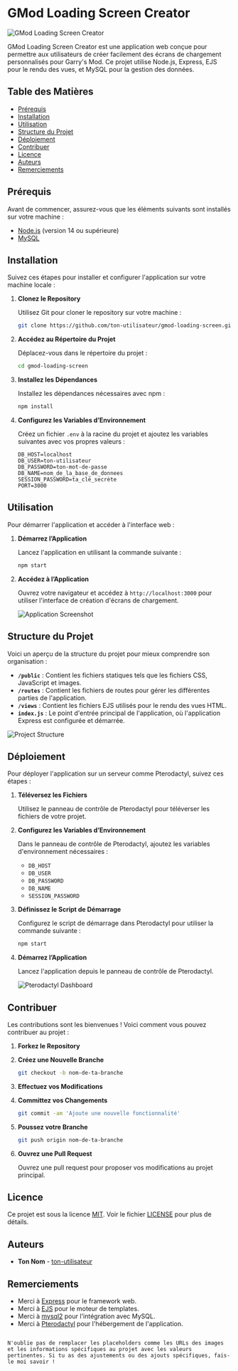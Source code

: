 # GMod Loading Screen Creator

![GMod Loading Screen Creator](https://example.com/image/logo.png) <!-- Remplace par l'URL de ton logo ou image de couverture -->

GMod Loading Screen Creator est une application web conçue pour permettre aux utilisateurs de créer facilement des écrans de chargement personnalisés pour Garry's Mod. Ce projet utilise Node.js, Express, EJS pour le rendu des vues, et MySQL pour la gestion des données.

## Table des Matières

- [Prérequis](#prérequis)
- [Installation](#installation)
- [Utilisation](#utilisation)
- [Structure du Projet](#structure-du-projet)
- [Déploiement](#déploiement)
- [Contribuer](#contribuer)
- [Licence](#licence)
- [Auteurs](#auteurs)
- [Remerciements](#remerciements)

## Prérequis

Avant de commencer, assurez-vous que les éléments suivants sont installés sur votre machine :

- [Node.js](https://nodejs.org/) (version 14 ou supérieure)
- [MySQL](https://www.mysql.com/)

## Installation

Suivez ces étapes pour installer et configurer l'application sur votre machine locale :

1. **Clonez le Repository**

   Utilisez Git pour cloner le repository sur votre machine :

   ```bash
   git clone https://github.com/ton-utilisateur/gmod-loading-screen.git
   ```

2. **Accédez au Répertoire du Projet**

   Déplacez-vous dans le répertoire du projet :

   ```bash
   cd gmod-loading-screen
   ```

3. **Installez les Dépendances**

   Installez les dépendances nécessaires avec npm :

   ```bash
   npm install
   ```

4. **Configurez les Variables d’Environnement**

   Créez un fichier `.env` à la racine du projet et ajoutez les variables suivantes avec vos propres valeurs :

   ```env
   DB_HOST=localhost
   DB_USER=ton-utilisateur
   DB_PASSWORD=ton-mot-de-passe
   DB_NAME=nom_de_la_base_de_donnees
   SESSION_PASSWORD=ta_clé_secrète
   PORT=3000
   ```

## Utilisation

Pour démarrer l'application et accéder à l'interface web :

1. **Démarrez l’Application**

   Lancez l'application en utilisant la commande suivante :

   ```bash
   npm start
   ```

2. **Accédez à l’Application**

   Ouvrez votre navigateur et accédez à `http://localhost:3000` pour utiliser l'interface de création d'écrans de chargement.

   ![Application Screenshot](https://example.com/image/screenshot.png) <!-- Remplace par l'URL de la capture d'écran de ton application -->

## Structure du Projet

Voici un aperçu de la structure du projet pour mieux comprendre son organisation :

- **`/public`** : Contient les fichiers statiques tels que les fichiers CSS, JavaScript et images.
- **`/routes`** : Contient les fichiers de routes pour gérer les différentes parties de l'application.
- **`/views`** : Contient les fichiers EJS utilisés pour le rendu des vues HTML.
- **`index.js`** : Le point d'entrée principal de l'application, où l'application Express est configurée et démarrée.

![Project Structure](https://example.com/image/project-structure.png) <!-- Remplace par l'URL d'une image montrant la structure du projet -->

## Déploiement

Pour déployer l'application sur un serveur comme Pterodactyl, suivez ces étapes :

1. **Téléversez les Fichiers**

   Utilisez le panneau de contrôle de Pterodactyl pour téléverser les fichiers de votre projet.

2. **Configurez les Variables d’Environnement**

   Dans le panneau de contrôle de Pterodactyl, ajoutez les variables d'environnement nécessaires :

   - `DB_HOST`
   - `DB_USER`
   - `DB_PASSWORD`
   - `DB_NAME`
   - `SESSION_PASSWORD`

3. **Définissez le Script de Démarrage**

   Configurez le script de démarrage dans Pterodactyl pour utiliser la commande suivante :

   ```bash
   npm start
   ```

4. **Démarrez l’Application**

   Lancez l'application depuis le panneau de contrôle de Pterodactyl.

   ![Pterodactyl Dashboard](https://example.com/image/pterodactyl-dashboard.png) <!-- Remplace par l'URL d'une capture d'écran du tableau de bord Pterodactyl -->

## Contribuer

Les contributions sont les bienvenues ! Voici comment vous pouvez contribuer au projet :

1. **Forkez le Repository**

2. **Créez une Nouvelle Branche**

   ```bash
   git checkout -b nom-de-ta-branche
   ```

3. **Effectuez vos Modifications**

4. **Committez vos Changements**

   ```bash
   git commit -am 'Ajoute une nouvelle fonctionnalité'
   ```

5. **Poussez votre Branche**

   ```bash
   git push origin nom-de-ta-branche
   ```

6. **Ouvrez une Pull Request**

   Ouvrez une pull request pour proposer vos modifications au projet principal.

## Licence

Ce projet est sous la licence [MIT](LICENSE). Voir le fichier [LICENSE](LICENSE) pour plus de détails.

## Auteurs

- **Ton Nom** - [ton-utilisateur](https://github.com/ton-utilisateur)

## Remerciements

- Merci à [Express](https://expressjs.com/) pour le framework web.
- Merci à [EJS](https://www.npmjs.com/package/ejs) pour le moteur de templates.
- Merci à [mysql2](https://www.npmjs.com/package/mysql2) pour l'intégration avec MySQL.
- Merci à [Pterodactyl](https://pterodactyl.io/) pour l'hébergement de l'application.
```

N'oublie pas de remplacer les placeholders comme les URLs des images et les informations spécifiques au projet avec les valeurs pertinentes. Si tu as des ajustements ou des ajouts spécifiques, fais-le moi savoir !
